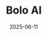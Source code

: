 ---  
layout: startup_page  
title: "Bolo AI"  
id: "bolo.ai"  
permalink: "/boloaibolo.ai06112025/"  
website: "https://www.bolo.ai/"  
funding_round: "Seed"  
funding_amount: "$8.1M"  
investors: "True Ventures, Benchstrength, Accomplice, J Ventures, Beat Ventures"  
about: "Bolo AI is an enterprise AI company developing intelligent tools for heavy industries. The company's AI system unlocks knowledge from existing procedures and systems, enabling teams to act quickly, safely, and with greater confidence. This leads to reduced downtime, improved safety, and smarter operations across the industrial value chain."  
markets: "AI, Heavy Industries"  
hq: "Palo Alto, California, United States"  
founded_year: "2024"  
linkedin: "https://www.linkedin.com/company/bolo-ai"  
twitter: ""  
instagram: ""  
facebook: ""  
crunchbase: "https://www.crunchbase.com/organization/bolo-ai"  
pitchbook: "https://pitchbook.com/profiles/company/597067-48"  

date_display: "11-Jun-2025"  
date: "2025-06-11"

# SEO Optimization  
meta_title: "Bolo AI - Seed Funding ($8.1M)"  
meta_description: "Bolo AI, Bolo AI is an enterprise AI company developing intelligent tools for heavy industries. The company's AI system unlocks knowledge from existing procedu..."  
meta_keywords: "Bolo AI, AI, Heavy Industries, Seed funding"  
canonical_url: "https://startup.projectstartups.com/boloaibolo.ai06112025/"  
---